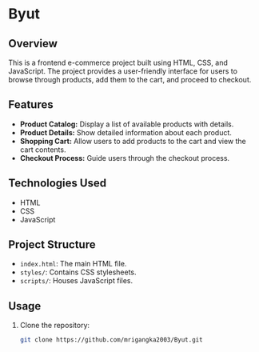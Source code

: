 # Byut

## Overview

This is a frontend e-commerce project built using HTML, CSS, and JavaScript. The project provides a user-friendly interface for users to browse through products, add them to the cart, and proceed to checkout.

## Features

- **Product Catalog:** Display a list of available products with details.
- **Product Details:** Show detailed information about each product.
- **Shopping Cart:** Allow users to add products to the cart and view the cart contents.
- **Checkout Process:** Guide users through the checkout process.

## Technologies Used

- HTML
- CSS
- JavaScript

## Project Structure

- `index.html`: The main HTML file.
- `styles/`: Contains CSS stylesheets.
- `scripts/`: Houses JavaScript files.

## Usage

1. Clone the repository:

   ```bash
   git clone https://github.com/mrigangka2003/Byut.git
